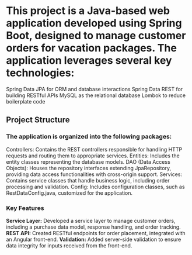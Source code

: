 # This project is a Java-based web application developed using Spring Boot, designed to manage customer orders for vacation packages. The application leverages several key technologies:

Spring Data JPA for ORM and database interactions
Spring Data REST for building RESTful APIs
MySQL as the relational database
Lombok to reduce boilerplate code
## Project Structure
### The application is organized into the following packages:

Controllers: Contains the REST controllers responsible for handling HTTP requests and routing them to appropriate services.
Entities: Includes the entity classes representing the database models.
DAO (Data Access Objects): Houses the repository interfaces extending JpaRepository, providing data access functionalities with cross-origin support.
Services: Contains service classes that handle business logic, including order processing and validation.
Config: Includes configuration classes, such as RestDataConfig.java, customized for the application.
### Key Features
<b>Service Layer:</b> Developed a service layer to manage customer orders, including a purchase data model, response handling, and order tracking.
<b>REST API:</b> Created RESTful endpoints for order placement, integrated with an Angular front-end.
<b>Validation:</b> Added server-side validation to ensure data integrity for inputs received from the front-end.



